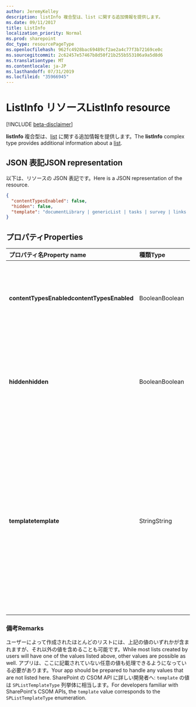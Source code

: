 ```yaml
---
author: JeremyKelley
description: listInfo 複合型は、list に関する追加情報を提供します。
ms.date: 09/11/2017
title: ListInfo
localization_priority: Normal
ms.prod: sharepoint
doc_type: resourcePageType
ms.openlocfilehash: 962fc4928bac69489cf2ae2a4c77f3b72169ce0c
ms.sourcegitcommit: 2c62457e57467b8d50f21b255b553106a9a5d8d6
ms.translationtype: MT
ms.contentlocale: ja-JP
ms.lasthandoff: 07/31/2019
ms.locfileid: "35966945"
---
```

# <a name="listinfo-resource"></a><span data-ttu-id="0c8db-103">ListInfo リソース</span><span class="sxs-lookup"><span data-stu-id="0c8db-103">ListInfo resource</span></span>

[!INCLUDE [beta-disclaimer](../../includes/beta-disclaimer.md)]

<span data-ttu-id="0c8db-104">**listInfo** 複合型は、[list][] に関する追加情報を提供します。</span><span class="sxs-lookup"><span data-stu-id="0c8db-104">The **listInfo** complex type provides additional information about a [list][].</span></span>

[list]: list.md

## <a name="json-representation"></a><span data-ttu-id="0c8db-106">JSON 表記</span><span class="sxs-lookup"><span data-stu-id="0c8db-106">JSON representation</span></span>

<span data-ttu-id="0c8db-107">以下は、リソースの JSON 表記です。</span><span class="sxs-lookup"><span data-stu-id="0c8db-107">Here is a JSON representation of the resource.</span></span>

<!-- {
  "blockType": "resource",
  "optionalProperties": [
  ],
  "@odata.type": "microsoft.graph.listInfo"
}-->

```json
{
  "contentTypesEnabled": false,
  "hidden": false,
  "template": "documentLibrary | genericList | tasks | survey | links | announcements | contacts | ..."
}
```

## <a name="properties"></a><span data-ttu-id="0c8db-108">プロパティ</span><span class="sxs-lookup"><span data-stu-id="0c8db-108">Properties</span></span>

| <span data-ttu-id="0c8db-109">プロパティ名</span><span class="sxs-lookup"><span data-stu-id="0c8db-109">Property name</span></span>           | <span data-ttu-id="0c8db-110">種類</span><span class="sxs-lookup"><span data-stu-id="0c8db-110">Type</span></span>    | <span data-ttu-id="0c8db-111">説明</span><span class="sxs-lookup"><span data-stu-id="0c8db-111">Description</span></span>
|:------------------------|:--------|:------------------------------------------------
| <span data-ttu-id="0c8db-112">**contentTypesEnabled**</span><span class="sxs-lookup"><span data-stu-id="0c8db-112">**contentTypesEnabled**</span></span> | <span data-ttu-id="0c8db-113">Boolean</span><span class="sxs-lookup"><span data-stu-id="0c8db-113">Boolean</span></span> | <span data-ttu-id="0c8db-114">`true` である場合、このリストのコンテンツ タイプが有効であることを示します。</span><span class="sxs-lookup"><span data-stu-id="0c8db-114">If `true`, indicates that content types are enabled for this list.</span></span>
| <span data-ttu-id="0c8db-115">**hidden**</span><span class="sxs-lookup"><span data-stu-id="0c8db-115">**hidden**</span></span>              | <span data-ttu-id="0c8db-116">Boolean</span><span class="sxs-lookup"><span data-stu-id="0c8db-116">Boolean</span></span> | <span data-ttu-id="0c8db-117">`true` である場合、リストが通常 SharePoint ユーザー エクスペリエンスに表示されないことを示します。</span><span class="sxs-lookup"><span data-stu-id="0c8db-117">If `true`, indicates that the list is not normally visible in the SharePoint user experience.</span></span>
| <span data-ttu-id="0c8db-118">**template**</span><span class="sxs-lookup"><span data-stu-id="0c8db-118">**template**</span></span>            | <span data-ttu-id="0c8db-119">String</span><span class="sxs-lookup"><span data-stu-id="0c8db-119">String</span></span>  | <span data-ttu-id="0c8db-120">リストの作成に使用される基本リスト テンプレートを表す列挙値。</span><span class="sxs-lookup"><span data-stu-id="0c8db-120">An enumerated value that represents the base list template used in creating the list.</span></span> <span data-ttu-id="0c8db-121">代入可能な値は `documentLibrary`、`genericList`、`task`、`survey`、`announcements`、`contacts` などです。</span><span class="sxs-lookup"><span data-stu-id="0c8db-121">Possible values include `documentLibrary`, `genericList`, `task`, `survey`, `announcements`, `contacts`, and more.</span></span>

### <a name="remarks"></a><span data-ttu-id="0c8db-122">備考</span><span class="sxs-lookup"><span data-stu-id="0c8db-122">Remarks</span></span>

<span data-ttu-id="0c8db-123">ユーザーによって作成されたほとんどのリストには、上記の値のいずれかが含まれますが、それ以外の値を含めることも可能です。</span><span class="sxs-lookup"><span data-stu-id="0c8db-123">While most lists created by users will have one of the values listed above, other values are possible as well.</span></span>
<span data-ttu-id="0c8db-124">アプリは、ここに記載されていない任意の値も処理できるようになっている必要があります。</span><span class="sxs-lookup"><span data-stu-id="0c8db-124">Your app should be prepared to handle any values that are not listed here.</span></span>
<span data-ttu-id="0c8db-125">SharePoint の CSOM API に詳しい開発者へ: `template` の値は `SPListTemplateType` 列挙体に相当します。</span><span class="sxs-lookup"><span data-stu-id="0c8db-125">For developers familiar with SharePoint's CSOM APIs, the `template` value corresponds to the `SPListTemplateType` enumeration.</span></span>

<!-- uuid: 8fcb5dbc-d5aa-4681-8e31-b001d5168d79
2015-10-25 14:57:30 UTC -->
<!--
{
  "type": "#page.annotation",
  "description": "",
  "keywords": "",
  "section": "documentation",
  "tocPath": "",
  "suppressions": []
}
-->
